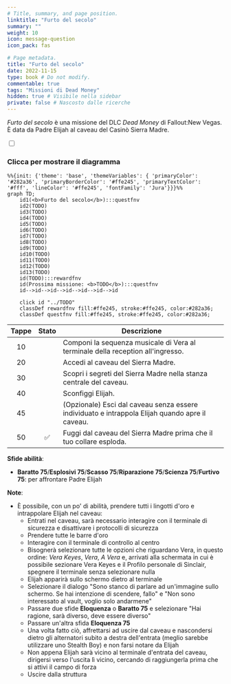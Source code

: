 ```yaml
---
# Title, summary, and page position.
linktitle: "Furto del secolo"
summary: ""
weight: 10
icon: message-question
icon_pack: fas

# Page metadata.
title: "Furto del secolo"
date: 2022-11-15
type: book # Do not modify.
commentable: true
tags: "Missioni di Dead Money"
hidden: true # Visibile nella sidebar
private: false # Nascosto dalle ricerche
---
```


<div class="fnv">


*Furto del secolo* è una missione del DLC *Dead Money* di Fallout:New Vegas. È data da Padre Elijah al caveau del Casinò Sierra Madre.


<section class="chart-collapse">
<input type="checkbox" name="collapse2" id="handle2">
<h3 class="handle">
<label for="handle2">Clicca per mostrare il diagramma</label>
</h3>
<div class="content">

```mermaid
%%{init: {'theme': 'base', 'themeVariables': { 'primaryColor': '#282a36', 'primaryBorderColor': '#ffe245', 'primaryTextColor': '#fff', 'lineColor': '#ffe245', 'fontFamily': 'Jura'}}}%%
graph TD;
    id1(<b>Furto del secolo</b>):::questfnv
    id2(TODO)
    id3(TODO)
    id4(TODO)
    id5(TODO)
    id6(TODO)
    id7(TODO) 
    id8(TODO)
    id9(TODO)
    id10(TODO)
    id11(TODO)
    id12(TODO)
    id13(TODO) 
    id(TODO):::rewardfnv
    id(Prossima missione: <b>TODO</b>):::questfnv
    id-->id-->id-->id-->id-->id-->id
    
    click id "../TODO"
    classDef rewardfnv fill:#ffe245, stroke:#ffe245, color:#282a36;
    classDef questfnv fill:#ffe245, stroke:#ffe245, color:#282a36;
```

</div>
</section>

| Tappe |       Stato        | Descrizione |
|:-----:|:------------------:| ----------- |
|                           10                          |            | Componi la sequenza musicale di Vera al terminale della reception all'ingresso.                                                                                             |
|                           20                          |            | Accedi al caveau del Sierra Madre.                                                                                                                                          |
|                           30                          |            | Scopri i segreti del Sierra Madre nella stanza centrale del caveau.                                                                                                         |
|                           40                          |            | Sconfiggi Elijah.                                                                                                                                                           |
|                           45                          |            | (Opzionale) Esci dal caveau senza essere individuato e intrappola Elijah quando apre il caveau.                                                                             |
|                           50                          | :white_check_mark: | Fuggi dal caveau del Sierra Madre prima che il tuo collare esploda.                                                                                                         |



**Sfide abilità**:
- **Baratto 75**/**Esplosivi 75**/**Scasso 75**/**Riparazione 75**/**Scienza 75**/**Furtivo 75**: per affrontare Padre Elijah 



**Note**:
- È possibile, con un po' di abilità, prendere tutti i lingotti d'oro e intrappolare Elijah nel caveau:
  - Entrati nel caveau, sarà necessario interagire con il terminale di sicurezza e disattivare i protocolli di sicurezza
  - Prendere tutte le barre d'oro
  - Interagire con il terminale di controllo al centro
  - Bisognerà selezionare tutte le opzioni che riguardano Vera, in questo ordine: *Vera Keyes*, *Vera*, *A Vera* e, arrivati alla schermata in cui è possibile sezionare Vera Keyes e il Profilo personale di Sinclair, spegnere il terminale senza selezionare nulla
  - Elijah apparirà sullo schermo dietro al terminale
  -  Selezionare il dialogo "Sono stanco di parlare ad un'immagine sullo schermo. Se hai intenzione di scendere, fallo" e "Non sono interessato al vault, voglio solo andarmene"
  - Passare due sfide **Eloquenza** o **Baratto 75** e selezionare "Hai ragione, sarà diverso, deve essere diverso"
  - Passare un'altra sfida **Eloquenza 75**
  - Una volta fatto ciò, affrettarsi ad uscire dal caveau e nascondersi dietro gli alternatori subito a destra dell'entrata (meglio sarebbe utilizzare uno Stealth Boy) e non farsi notare da Elijah
  - Non appena Elijah sarà vicino al terminale d'entrata del caveau, dirigersi verso l'uscita lì vicino, cercando di raggiungerla prima che si attivi il campo di forza
  - Uscire dalla struttura


</div>


